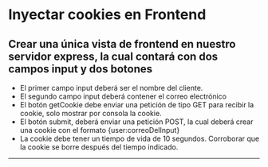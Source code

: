 # Inyectar cookies en Frontend

## Crear una única vista de frontend en nuestro servidor express, la cual contará con dos campos input y  dos botones

- El primer campo input deberá ser el nombre del cliente.
- El segundo campo input deberá contener el correo electrónico
- El botón getCookie debe enviar una petición de tipo GET para recibir la cookie, solo mostrar por consola la cookie.
- El botón submit, deberá enviar una petición POST, la cual deberá crear una cookie con el formato {user:correoDelInput}
- La cookie debe tener un tiempo de vida de 10 segundos. Corroborar que la cookie se borre después del tiempo indicado.

___
